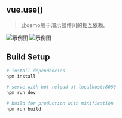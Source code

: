 ## vue.use()

> 此demo用于演示组件间的相互依赖。

![示例图](img/01.png)
![示例图](img/02.png)

## Build Setup

``` bash
# install dependencies
npm install

# serve with hot reload at localhost:8080
npm run dev

# build for production with minification
npm run build
```
